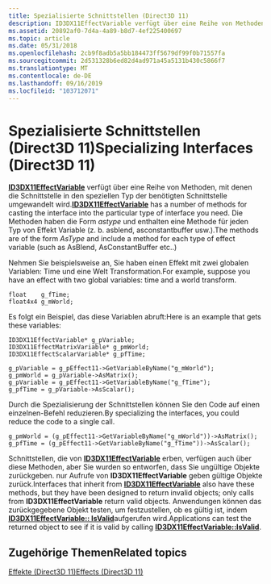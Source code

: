 ```yaml
---
title: Spezialisierte Schnittstellen (Direct3D 11)
description: ID3DX11EffectVariable verfügt über eine Reihe von Methoden, mit denen die Schnittstelle in den speziellen Typ der benötigten Schnittstelle umgewandelt wird.
ms.assetid: 20892af0-7d4a-4a89-b8d7-4ef225400697
ms.topic: article
ms.date: 05/31/2018
ms.openlocfilehash: 2cb9f8adb5a5bb184473ff5679df99f0b71557fa
ms.sourcegitcommit: 2d531328b6ed82d4ad971a45a5131b430c5866f7
ms.translationtype: MT
ms.contentlocale: de-DE
ms.lasthandoff: 09/16/2019
ms.locfileid: "103712071"
---
```

# <a name="specializing-interfaces-direct3d-11"></a><span data-ttu-id="d26b0-103">Spezialisierte Schnittstellen (Direct3D 11)</span><span class="sxs-lookup"><span data-stu-id="d26b0-103">Specializing Interfaces (Direct3D 11)</span></span>

<span data-ttu-id="d26b0-104">[**ID3DX11EffectVariable**](id3dx11effectvariable.md) verfügt über eine Reihe von Methoden, mit denen die Schnittstelle in den speziellen Typ der benötigten Schnittstelle umgewandelt wird.</span><span class="sxs-lookup"><span data-stu-id="d26b0-104">[**ID3DX11EffectVariable**](id3dx11effectvariable.md) has a number of methods for casting the interface into the particular type of interface you need.</span></span> <span data-ttu-id="d26b0-105">Die Methoden haben die Form *astype* und enthalten eine Methode für jeden Typ von Effekt Variable (z. b. asblend, asconstantbuffer usw.).</span><span class="sxs-lookup"><span data-stu-id="d26b0-105">The methods are of the form *AsType* and include a method for each type of effect variable (such as AsBlend, AsConstantBuffer etc..)</span></span>

<span data-ttu-id="d26b0-106">Nehmen Sie beispielsweise an, Sie haben einen Effekt mit zwei globalen Variablen: Time und eine Welt Transformation.</span><span class="sxs-lookup"><span data-stu-id="d26b0-106">For example, suppose you have an effect with two global variables: time and a world transform.</span></span>


```
float    g_fTime;
float4x4 g_mWorld;
```



<span data-ttu-id="d26b0-107">Es folgt ein Beispiel, das diese Variablen abruft:</span><span class="sxs-lookup"><span data-stu-id="d26b0-107">Here is an example that gets these variables:</span></span>


```
ID3DX11EffectVariable* g_pVariable;
ID3DX11EffectMatrixVariable* g_pmWorld;
ID3DX11EffectScalarVariable* g_pfTime;

g_pVariable = g_pEffect11->GetVariableByName("g_mWorld");
g_pmWorld = g_pVariable->AsMatrix();
g_pVariable = g_pEffect11->GetVariableByName("g_fTime");
g_pfTime = g_pVariable->AsScalar();
```



<span data-ttu-id="d26b0-108">Durch die Spezialisierung der Schnittstellen können Sie den Code auf einen einzelnen-Befehl reduzieren.</span><span class="sxs-lookup"><span data-stu-id="d26b0-108">By specializing the interfaces, you could reduce the code to a single call.</span></span>


```
g_pmWorld = (g_pEffect11->GetVariableByName("g_mWorld"))->AsMatrix();
g_pfTime = (g_pEffect11->GetVariableByName("g_fTime"))->AsScalar();
```



<span data-ttu-id="d26b0-109">Schnittstellen, die von [**ID3DX11EffectVariable**](id3dx11effectvariable.md) erben, verfügen auch über diese Methoden, aber Sie wurden so entworfen, dass Sie ungültige Objekte zurückgeben. nur Aufrufe von **ID3DX11EffectVariable** geben gültige Objekte zurück.</span><span class="sxs-lookup"><span data-stu-id="d26b0-109">Interfaces that inherit from [**ID3DX11EffectVariable**](id3dx11effectvariable.md) also have these methods, but they have been designed to return invalid objects; only calls from **ID3DX11EffectVariable** return valid objects.</span></span> <span data-ttu-id="d26b0-110">Anwendungen können das zurückgegebene Objekt testen, um festzustellen, ob es gültig ist, indem [**ID3DX11EffectVariable:: IsValid**](id3dx11effectvariable-isvalid.md)aufgerufen wird.</span><span class="sxs-lookup"><span data-stu-id="d26b0-110">Applications can test the returned object to see if it is valid by calling [**ID3DX11EffectVariable::IsValid**](id3dx11effectvariable-isvalid.md).</span></span>

## <a name="related-topics"></a><span data-ttu-id="d26b0-111">Zugehörige Themen</span><span class="sxs-lookup"><span data-stu-id="d26b0-111">Related topics</span></span>

<dl> <dt>

[<span data-ttu-id="d26b0-112">Effekte (Direct3D 11)</span><span class="sxs-lookup"><span data-stu-id="d26b0-112">Effects (Direct3D 11)</span></span>](d3d11-graphics-programming-guide-effects.md)
</dt> </dl>

 

 




